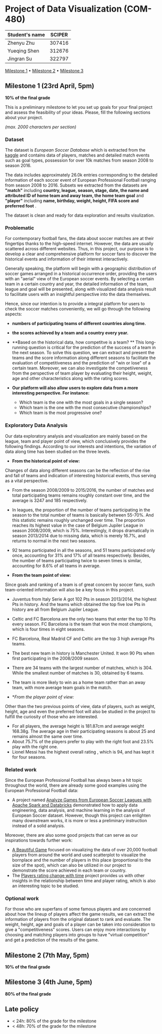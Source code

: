 # Project of Data Visualization (COM-480)

| Student's name | SCIPER |
| -------------- | ------ |
| Zhenyu Zhu| 307416 |
| Yueqing Shen| 312676 |
| Jingran Su| 322797 |

[Milestone 1](#milestone-1) • [Milestone 2](#milestone-2) • [Milestone 3](#milestone-3)

## Milestone 1 (23rd April, 5pm)

**10% of the final grade**

This is a preliminary milestone to let you set up goals for your final project and assess the feasibility of your ideas.
Please, fill the following sections about your project.

*(max. 2000 characters per section)*

### Dataset

The dataset is *European Soccer Database* which is extracted from the [kaggle](https://www.kaggle.com/hugomathien/soccer) and contains data of players, matches and detailed match events such as goal types, possession for over 10k matches from season 2008 to season 2016. 

The data includes approximately 26.0k entries corresponding to the detailed information of each soccer event of European Professional Football ranging from season 2008 to 2016. Subsets we extracted from the datasets are **"match"** including **country, league, season, stage, date, the name and attributed ID of home team and away team, the home team goal** and **"player"** including **name, birthday, weight, height, FIFA score and preferred foot** . 

The dataset is clean and ready for data exploration and results visulization.

### Problematic

For contemporary football fans, the data about soccer matches are at their fingertips thanks to the high-speed internet. However, the data are usually scattered across different websites. Thus, in this project, our purpose is to develop a clear and comprehensive platform for soccer fans to discover the historical events and information of their interest interactively. 

Generally speaking, the platform will begin with a geographic distribution of soccer games arranged in a historical occurrence order, providing the users with an "aerial" view of the European soccer events. By selecting a certain team in a certain country and year, the detailed information of the team, league and goal will be presented, along with visualized data analysis result to facilitate users with an insightful perspective into the data themselves. 

Hence, since our intention is to provide a integral platform for users to check the soccer matches conveniently, we will go through the following aspects:

* **numbers of participating teams of different countries along time.**
* **the scores achieved by a team and a country every year.**
* **Based on the historical data, how competitve is a team? ** 
This long-running question is critical for the prediction of the success of a team in the next season. To solve this question, we can extract and present the teams and the score information along different seasons to facilitate the evaluation of competitiveness and the prediction of "win or lose" of a certain team.  Moreover, we can also investigate the competiiveness from the perspective of team player by evaluating their height, weight, age and other characteristics along with the rating scores.

* **Our platform will also allow users to explore data from a more interesting perspective. For instance:**
  * Which team is the one with the most goals in a single season?
  * Which team is the one with the most consecutive championships?
  * Which team is the most progressive one?

### Exploratory Data Analysis

Our data exploratory analysis and visualization are mainly based on the league, team and player point of view, which conclusively provides the following findings. According to our interests and intentions, the variation of data along time has been studied on the three levels.

* **From the historical point of view:**

Changes of data along different seasons can be the reflection of the rise and fall of teams and indication of interesting historical events, thus serving as a vital perspective.
  * From the season 2008/2009 to 2015/2016, the number of matches and total participating teams remains roughly constant over time, and the average is 3247 and 185 respectively.
  * In leagues, the proportion of the number of teams participating in the season to the total number of teams is basically between 55-70%. And this statistic remains roughly unchanged over time. The proportion reaches its highest value in the case of Belgium Jupiler League in season 2008/2009, which is 75%. Interestingly, it drops dramatically in season 2013/2014 due to missing data, which is merely 16.7%, and returns to normal in the next two seasons.
  * 92 teams participated in all the seasons, and 51 teams participated only once, accounting for 31% and 17% of all teams respectively. Besides, the number of teams participating twice to seven times is similar, accounting for 8.6% of all teams in average.

* **From the team point of view:**

Since goals and ranking of a team is of great concern by soccer fans, such team-oriented information will also be a key focus in this project.
  * Juventus from Italy Serie A got 102 Pts in season 2013/2014, the highest Pts in history. And the teams which obtained the top five low Pts in history are all from Belgium Jupiler League.
  * Celtic and FC Barcelona are the only two teams that enter the top 10 Pts every season. FC Barcelona is the team that won the most champions, which is four times in eight seasons. 
  * FC Barcelona, Real Madrid CF and Celtic are the top 3 high average Pts teams.
  * The best new team in history is Manchester United. It won 90 Pts when first participating in the 2008/2009 season.
  * There are 34 teams with the largest number of matches, which is 304. While the smallest number of matches is 30, obtained by 6 teams.
  * The team is more likely to win as a home team rather than an away team, with more average team goals in the match.

* **From the player point of view:*

Other than the two previous points of view, data of players, such as weight, height, age and even the preferred foot will also be studied in the project to fulfill the curiosity of those who are interested.
  * For all players, the average height is 181.87cm and average weight 168.38g. The average age in their participating seasons is about 25 and remains almost the same over time.
  * About 75.7% of the players prefer to play with the right foot and 23.5% play with the right one.
  * Lionel Messi has the highest overall rating , which is 94, and has kept it for four seasons.

### Related work

Since the European Professional Football has always been a hit topic throughout the world, there are already some good examples using the European Professional Football data:
* A project named [Analyze Games from European Soccer Leagues with Apache Spark and Databricks](https://databricks.com/blog/2018/07/09/analyze-games-from-european-soccer-leagues-with-apache-spark-and-databricks.html) demonstrated how to apply data engineering, data analysis, and machine learning in the analysis of European Soccer dataset. However, though this project can enlighten many downstream works, it is more or less a preliminary instruction instead of a solid analysis.

Moreover, there are also some good projects that can serve as our inspirations towards further work:
* [A Beautiful Game](https://dhvanil.com/football) focused on visualizing the data of over 20,000 football players from around the world and used scatterplot to visualize the bornplace and the number of players in this place (proportional to the size of the spot), which can also be utilized in our project to demonstrate the score achieved in each team or country. 
* The [Players rating change with time](https://www.kaggle.com/ahmedomareissa/players-rating-change-with-age) project provides us with other insights in the relationship between time and player rating, which is also an interesting topic to be studied.

### Optional work

For those who are superfans of some famous players and are concerned about how the lineup of players affect the game results, we can extract the information of players from the original dataset to rank and evaluate. The weight, height, age and goals of a player can be taken into consideration to give a "competitiveness" scores. Users can enjoy more interactions by choosing and matching players into groups to have "virtual competition" and get a prediction of the results of the game.


## Milestone 2 (7th May, 5pm)

**10% of the final grade**


## Milestone 3 (4th June, 5pm)

**80% of the final grade**


## Late policy

- < 24h: 80% of the grade for the milestone
- < 48h: 70% of the grade for the milestone

